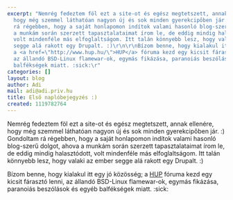 ```yaml
---
excerpt: "Nemrég fedeztem föl ezt a site-ot és egész megtetszett, annak ellenére,
  hogy még szemmel láthatóan nagyon új és sok minden gyerekcipőben jár. :) Gondoltam
  rá régebben, hogy a saját honlapomon indítok valami hasonló blog-szerű dolgot, ahova
  a munkám során szerzett tapasztalataimat írom le, de eddig mindig halasztódott,
  volt mindenféle más elfoglaltságom. Itt talán könnyebb lesz, hogy valaki az ember
  segge alá rakott egy Drupalt. :)\r\n\r\nBízom benne, hogy kialakul itt egy jó közösség;
  a <a href=\"http://www.hup.hu/\">HUP</a> fóruma kezd egy kicsit fárasztó lenni,
  az állandó BSD-Linux flamewar-ok, egymás fikázása, paranoiás beszólások és egyéb
  balfékségek miatt. :sick:\r"
categories: []
layout: blog
author: Adi
mail: adi@adi.priv.hu
title: Első naplóbejegyzés :)
created: 1119782764
---
```

Nemrég fedeztem föl ezt a site-ot és egész megtetszett, annak ellenére, hogy még szemmel láthatóan nagyon új és sok minden gyerekcipőben jár. :) Gondoltam rá régebben, hogy a saját honlapomon indítok valami hasonló blog-szerű dolgot, ahova a munkám során szerzett tapasztalataimat írom le, de eddig mindig halasztódott, volt mindenféle más elfoglaltságom. Itt talán könnyebb lesz, hogy valaki az ember segge alá rakott egy Drupalt. :)

Bízom benne, hogy kialakul itt egy jó közösség; a <a href="http://www.hup.hu/">HUP</a> fóruma kezd egy kicsit fárasztó lenni, az állandó BSD-Linux flamewar-ok, egymás fikázása, paranoiás beszólások és egyéb balfékségek miatt. :sick:
